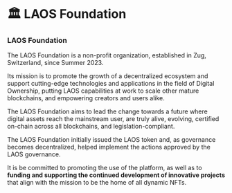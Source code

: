 # 🏛️ LAOS Foundation

### LAOS Foundation

The LAOS Foundation is a non-profit organization, established in Zug, Switzerland, since Summer 2023.

Its  mission is to promote the growth of a decentralized ecosystem and support cutting-edge technologies and applications in the field of Digital Ownership, putting LAOS capabilities at work to scale other mature blockchains, and empowering creators and users alike.

The LAOS Foundation aims to lead the change towards a future where digital assets reach the mainstream user, are truly alive, evolving, certified on-chain across all blockchains, and legislation-compliant.

The LAOS Foundation initially issued the LAOS token and, as governance becomes decentralized, helped implement the actions approved by the LAOS governance.

It is be committed to promoting the use of the platform, as well as to **funding and supporting the continued development of innovative projects** that align with the mission to be the home of all dynamic NFTs.
